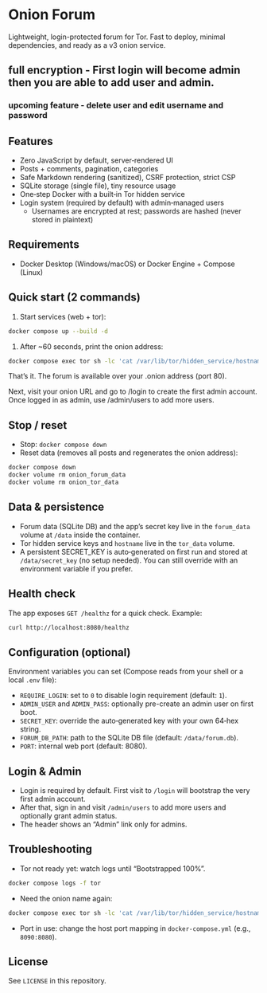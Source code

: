 # Onion Forum

Lightweight, login-protected forum for Tor. Fast to deploy, minimal dependencies, and ready as a v3 onion service.

## full encryption - First login will become admin then you are able to add user and admin.
### upcoming feature - delete user and edit username and password
## Features

- Zero JavaScript by default, server‑rendered UI
- Posts + comments, pagination, categories
- Safe Markdown rendering (sanitized), CSRF protection, strict CSP
- SQLite storage (single file), tiny resource usage
- One‑step Docker with a built‑in Tor hidden service
- Login system (required by default) with admin‑managed users
	- Usernames are encrypted at rest; passwords are hashed (never stored in plaintext)

## Requirements

- Docker Desktop (Windows/macOS) or Docker Engine + Compose (Linux)

## Quick start (2 commands)

1. Start services (web + tor):

```bash
docker compose up --build -d
```

1. After ~60 seconds, print the onion address:

```bash
docker compose exec tor sh -lc 'cat /var/lib/tor/hidden_service/hostname'
```

That’s it. The forum is available over your .onion address (port 80).

Next, visit your onion URL and go to /login to create the first admin account. Once logged in as admin, use /admin/users to add more users.

## Stop / reset

- Stop: `docker compose down`
- Reset data (removes all posts and regenerates the onion address):

```bash
docker compose down
docker volume rm onion_forum_data 
docker volume rm onion_tor_data
```

## Data & persistence

- Forum data (SQLite DB) and the app’s secret key live in the `forum_data` volume at `/data` inside the container.
- Tor hidden service keys and `hostname` live in the `tor_data` volume.
- A persistent SECRET_KEY is auto‑generated on first run and stored at `/data/secret_key` (no setup needed). You can still override with an environment variable if you prefer.


## Health check

The app exposes `GET /healthz` for a quick check. Example:

```bash
curl http://localhost:8080/healthz
```

## Configuration (optional)

Environment variables you can set (Compose reads from your shell or a local `.env` file):

- `REQUIRE_LOGIN`: set to `0` to disable login requirement (default: `1`).
- `ADMIN_USER` and `ADMIN_PASS`: optionally pre-create an admin user on first boot.
- `SECRET_KEY`: override the auto‑generated key with your own 64‑hex string.
- `FORUM_DB_PATH`: path to the SQLite DB file (default: `/data/forum.db`).
- `PORT`: internal web port (default: 8080).

## Login & Admin

- Login is required by default. First visit to `/login` will bootstrap the very first admin account.
- After that, sign in and visit `/admin/users` to add more users and optionally grant admin status.
- The header shows an “Admin” link only for admins.

## Troubleshooting

- Tor not ready yet: watch logs until “Bootstrapped 100%”.

```bash
docker compose logs -f tor
```

- Need the onion name again:

```bash
docker compose exec tor sh -lc 'cat /var/lib/tor/hidden_service/hostname'
```

- Port in use: change the host port mapping in `docker-compose.yml` (e.g., `8090:8080`).

## License

See `LICENSE` in this repository.
